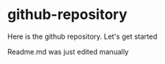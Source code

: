 # github-repository
Here is the github repository. Let's get started

Readme.md was just edited manually
